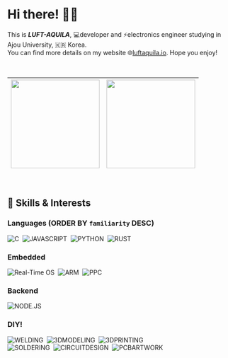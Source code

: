 # Hi there! 🙋‍♂️
This is _**LUFT-AQUILA**_, 💻developer and ⚡electronics engineer studying in Ajou University, 🇰🇷 Korea.  
You can find more details on my website 🌐[luftaquila.io](https://luftaquila.io). Hope you enjoy!

<br>

| <img src="https://github-readme-stats.vercel.app/api?username=luftaquila&show_icons=true&include_all_commits=true&theme=vue" height="200px"> | <img src="https://github-readme-stats.vercel.app/api/top-langs/?username=luftaquila&hide=html,css,scss,AutoHotKey,batchfile,powershell&langs_count=4&theme=vue" height="200px"> |
| --- | --- |

<br>

## 🚀 Skills & Interests
### Languages (ORDER BY `familiarity` DESC)
![C](https://img.shields.io/badge/C-2E3340?style=for-the-badge&logo=c&logoColor=white)&nbsp;
![JAVASCRIPT](https://img.shields.io/badge/JavaScript-323330?style=for-the-badge&logo=javascript&logoColor=F7DF1E)&nbsp;
![PYTHON](https://img.shields.io/badge/Python-3776AB?style=for-the-badge&logo=python&logoColor=white)&nbsp;
![RUST](https://img.shields.io/badge/rust-000000?style=for-the-badge&logo=rust&logoColor=white)&nbsp;

### Embedded
![Real-Time OS](https://img.shields.io/badge/Real%20Time%20OS-556472?style=for-the-badge&logo=figshare&logoColor=white)&nbsp;
![ARM](https://img.shields.io/badge/arm-0091BD?style=for-the-badge&logo=arm&logoColor=white)&nbsp;
![PPC](https://img.shields.io/badge/ppc-FF7328?style=for-the-badge&logo=power-automate&logoColor=white)&nbsp;

### Backend
![NODE.JS](https://img.shields.io/badge/Node.js-339933?style=for-the-badge&logo=nodedotjs&logoColor=white)&nbsp;

### DIY!
![WELDING](https://img.shields.io/badge/WELDING-324FFF?style=for-the-badge&logo=Lit&logoColor=white)&nbsp;
![3DMODELING](https://img.shields.io/badge/3D%20MODELING-E7352C?style=for-the-badge&logo=Autodesk&logoColor=white)&nbsp;
![3DPRINTING](https://img.shields.io/badge/3D%20PRINTING-137CBD?style=for-the-badge&logo=Blueprint&logoColor=white)<br>
![SOLDERING](https://img.shields.io/badge/SOLDERING-556472?style=for-the-badge&logo=Openlayers&logoColor=white)&nbsp;
![CIRCUITDESIGN](https://img.shields.io/badge/CIRCUIT%20DESIGN-006600?style=for-the-badge&logo=node-red&logoColor=white)&nbsp;
![PCBARTWORK](https://img.shields.io/badge/PCB%20ARTWORK-2D50A5?style=for-the-badge&logo=Archicad&logoColor=white)&nbsp;
